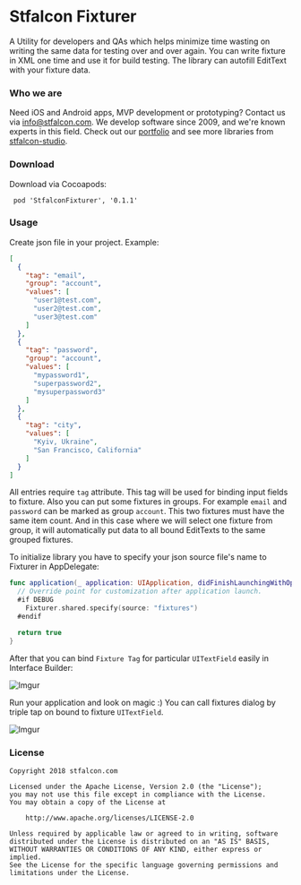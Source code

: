 # Stfalcon Fixturer

A Utility for developers and QAs which helps minimize time wasting on writing the same data for testing over and over again.
You can write fixture in XML one time and use it for build testing. The library can autofill EditText with your fixture data.

### Who we are
Need iOS and Android apps, MVP development or prototyping? Contact us via info@stfalcon.com. We develop software since 2009, and we're known experts in this field. Check out our [portfolio](https://stfalcon.com/en/portfolio) and see more libraries from [stfalcon-studio](https://stfalcon.com/en/opensource).

### Download

Download via Cocoapods:
```pod
 pod 'StfalconFixturer', '0.1.1'
```

### Usage

Create json file in your project.
Example:
```json
[
  {
    "tag": "email",
    "group": "account",
    "values": [
      "user1@test.com",
      "user2@test.com",
      "user3@test.com"
    ]
  },
  {
    "tag": "password",
    "group": "account",
    "values": [
      "mypassword1",
      "superpassword2",
      "mysuperpassword3"
    ]
  },
  {
    "tag": "city",
    "values": [
      "Kyiv, Ukraine",
      "San Francisco, California"
    ]
  }
]
```
All entries require `tag` attribute. This tag will be used for binding input fields to fixture.
Also you can put some fixtures in groups. For example `email` and `password` can be marked as group `account`. This two fixtures must have the same item count. And in this case where we will select one fixture from group, it will automatically put data to all bound EditTexts to the same grouped fixtures.  

To initialize library you have to specify your json source file's name to Fixturer in AppDelegate:
```swift
func application(_ application: UIApplication, didFinishLaunchingWithOptions launchOptions: [UIApplication.LaunchOptionsKey: Any]?) -> Bool {
  // Override point for customization after application launch.
  #if DEBUG
    Fixturer.shared.specify(source: "fixtures")
  #endif

  return true
}
```

After that you can bind `Fixture Tag` for particular `UITextField` easily in Interface Builder:  

![Imgur](https://i.imgur.com/rOtB82Q.png)

Run your application and look on magic :) You can call fixtures dialog by triple tap on bound to fixture `UITextField`.

![Imgur](https://i.imgur.com/RAcG4Ct.gif)

### License

```
Copyright 2018 stfalcon.com

Licensed under the Apache License, Version 2.0 (the "License");
you may not use this file except in compliance with the License.
You may obtain a copy of the License at

    http://www.apache.org/licenses/LICENSE-2.0

Unless required by applicable law or agreed to in writing, software
distributed under the License is distributed on an "AS IS" BASIS,
WITHOUT WARRANTIES OR CONDITIONS OF ANY KIND, either express or implied.
See the License for the specific language governing permissions and
limitations under the License.
```
